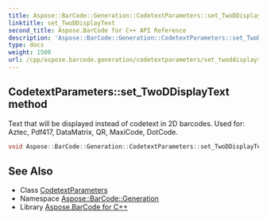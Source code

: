 ```yaml
---
title: Aspose::BarCode::Generation::CodetextParameters::set_TwoDDisplayText method
linktitle: set_TwoDDisplayText
second_title: Aspose.BarCode for C++ API Reference
description: 'Aspose::BarCode::Generation::CodetextParameters::set_TwoDDisplayText method. Text that will be displayed instead of codetext in 2D barcodes. Used for: Aztec, Pdf417, DataMatrix, QR, MaxiCode, DotCode in C++.'
type: docs
weight: 1500
url: /cpp/aspose.barcode.generation/codetextparameters/set_twoddisplaytext/
---
```

## CodetextParameters::set_TwoDDisplayText method


Text that will be displayed instead of codetext in 2D barcodes. Used for: Aztec, Pdf417, DataMatrix, QR, MaxiCode, DotCode.

```cpp
void Aspose::BarCode::Generation::CodetextParameters::set_TwoDDisplayText(System::String value)
```

## See Also

* Class [CodetextParameters](../)
* Namespace [Aspose::BarCode::Generation](../../)
* Library [Aspose.BarCode for C++](../../../)
